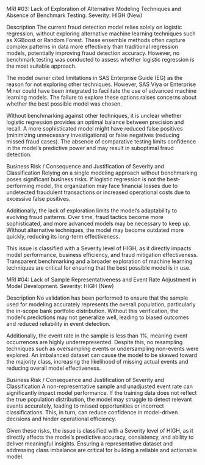 
MRI #03: Lack of Exploration of Alternative Modeling Techniques and Absence of Benchmark Testing. Severity: HIGH (New)

Description
The current fraud detection model relies solely on logistic regression, without exploring alternative machine learning techniques such as XGBoost or Random Forest. These ensemble methods often capture complex patterns in data more effectively than traditional regression models, potentially improving fraud detection accuracy. However, no benchmark testing was conducted to assess whether logistic regression is the most suitable approach.

The model owner cited limitations in SAS Enterprise Guide (EG) as the reason for not exploring other techniques. However, SAS Viya or Enterprise Miner could have been integrated to facilitate the use of advanced machine learning models. The failure to explore these options raises concerns about whether the best possible model was chosen.

Without benchmarking against other techniques, it is unclear whether logistic regression provides an optimal balance between precision and recall. A more sophisticated model might have reduced false positives (minimizing unnecessary investigations) or false negatives (reducing missed fraud cases). The absence of comparative testing limits confidence in the model’s predictive power and may result in suboptimal fraud detection.

Business Risk / Consequence and Justification of Severity and Classification
Relying on a single modeling approach without benchmarking poses significant business risks. If logistic regression is not the best-performing model, the organization may face financial losses due to undetected fraudulent transactions or increased operational costs due to excessive false positives.

Additionally, the lack of exploration limits the model’s adaptability to evolving fraud patterns. Over time, fraud tactics become more sophisticated, and more advanced models may be necessary to keep up. Without alternative techniques, the model may become outdated more quickly, reducing its long-term effectiveness.

This issue is classified with a Severity level of HIGH, as it directly impacts model performance, business efficiency, and fraud mitigation effectiveness. Transparent benchmarking and a broader exploration of machine learning techniques are critical for ensuring that the best possible model is in use.

MRI #04: Lack of Sample Representativeness and Event Rate Adjustment in Model Development. Severity: HIGH (New)

Description
No validation has been performed to ensure that the sample used for modeling accurately represents the overall population, particularly the in-scope bank portfolio distribution. Without this verification, the model’s predictions may not generalize well, leading to biased outcomes and reduced reliability in event detection.

Additionally, the event rate in the sample is less than 1%, meaning event occurrences are highly underrepresented. Despite this, no resampling techniques such as oversampling events or undersampling non-events were explored. An imbalanced dataset can cause the model to be skewed toward the majority class, increasing the likelihood of missing actual events and reducing overall model effectiveness.

Business Risk / Consequence and Justification of Severity and Classification
A non-representative sample and unadjusted event rate can significantly impact model performance. If the training data does not reflect the true population distribution, the model may struggle to detect relevant events accurately, leading to missed opportunities or incorrect classifications. This, in turn, can reduce confidence in model-driven decisions and hinder operational efficiency.

Given these risks, the issue is classified with a Severity level of HIGH, as it directly affects the model’s predictive accuracy, consistency, and ability to deliver meaningful insights. Ensuring a representative dataset and addressing class imbalance are critical for building a reliable and actionable model.


